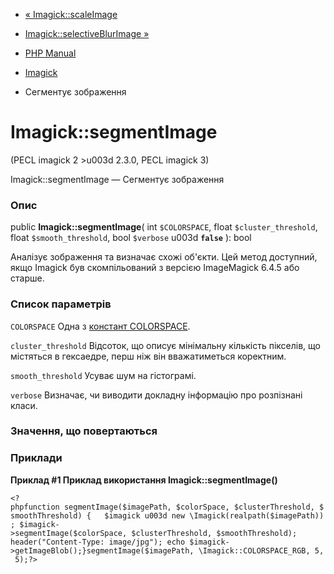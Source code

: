 - [« Imagick::scaleImage](imagick.scaleimage.md)
- [Imagick::selectiveBlurImage »](imagick.selectiveblurimage.md)

- [PHP Manual](index.md)
- [Imagick](class.imagick.md)
- Сегментує зображення

# Imagick::segmentImage

(PECL imagick 2 \>u003d 2.3.0, PECL imagick 3)

Imagick::segmentImage — Сегментує зображення

### Опис

public **Imagick::segmentImage**(
int `$COLORSPACE`,
float `$cluster_threshold`,
float `$smooth_threshold`,
bool `$verbose` u003d **`false`**
): bool

Аналізує зображення та визначає схожі об'єкти. Цей метод
доступний, якщо Imagick був скомпільований з версією ImageMagick 6.4.5 або
старше.

### Список параметрів

`COLORSPACE`
Одна з [констант
COLORSPACE](imagick.constants.md#imagick.constants.colorspace).

`cluster_threshold`
Відсоток, що описує мінімальну кількість пікселів, що містяться в
гексаедре, перш ніж він вважатиметься коректним.

`smooth_threshold`
Усуває шум на гістограмі.

`verbose`
Визначає, чи виводити докладну інформацію про розпізнані класи.

### Значення, що повертаються

### Приклади

**Приклад #1 Приклад використання **Imagick::segmentImage()****

`<?phpfunction segmentImage($imagePath, $colorSpace, $clusterThreshold, $smoothThreshold) {   $imagick u003d new \Imagick(realpath($imagePath)); $imagick->segmentImage($colorSpace, $clusterThreshold, $smoothThreshold); header("Content-Type: image/jpg"); echo $imagick->getImageBlob();}segmentImage($imagePath, \Imagick::COLORSPACE_RGB, 5, 5);?> `
